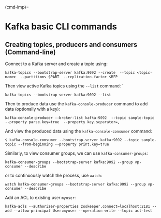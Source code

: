(cmd-imp)=

# Kafka basic CLI commands

## Creating topics, producers and consumers (Command-line)

Connect to a Kafka server and create a topic using:

```console
kafka-topics --bootstrap-server kafka:9092 --create  --topic <topic-name>  --partitions $PART  --replication-factor $REP
```

Then view active Kafka topics using the `--list` command: `

```console
kafka-topics --bootstrap-server kafka:9092 --list
```

Then to produce data use the `kafka-console-producer` command to add data (optionally with a key):

```console
kafka-console-producer --broker-list kafka:9092  --topic sample-topic --property parse.key=true  --property key.separator=,
```

And view the produced data using the `kafka-console-consumer` command:

```console
$ kafka-console-consumer --bootstrap-server kafka:9092 --topic sample-topic --from-beginning --property print.key=true
```

Similarly, to view consumer groups, we can use `kafka-consumer-groups`:

```console
kafka-consumer-groups --bootstrap-server kafka:9092 --group vp-consumer --describe
```

or to continuously watch the process, use `watch`:

```console
watch kafka-consumer-groups --bootstrap-server kafka:9092 --group vp-consumer --describe
```

Add an ACL to existing user `myuser`:

```console
kafka-acls --authorizer-properties zookeeper.connect=localhost:2181 --add --allow-principal User:myuser --operation write --topic acl-test
```

